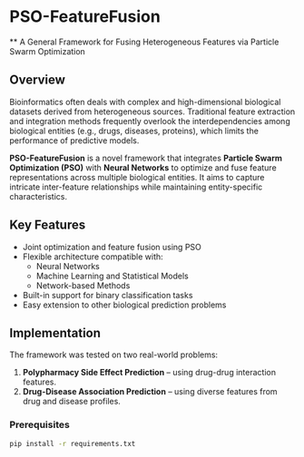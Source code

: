 # PSO-FeatureFusion
** A General Framework for Fusing Heterogeneous Features via Particle Swarm Optimization
##  Overview
Bioinformatics often deals with complex and high-dimensional biological datasets derived from heterogeneous sources. Traditional feature extraction and integration methods frequently overlook the interdependencies among biological entities (e.g., drugs, diseases, proteins), which limits the performance of predictive models.

**PSO-FeatureFusion** is a novel framework that integrates **Particle Swarm Optimization (PSO)** with **Neural Networks** to optimize and fuse feature representations across multiple biological entities. It aims to capture intricate inter-feature relationships while maintaining entity-specific characteristics.

## Key Features

- Joint optimization and feature fusion using PSO
- Flexible architecture compatible with:
  - Neural Networks
  - Machine Learning and Statistical Models
  - Network-based Methods
- Built-in support for binary classification tasks
- Easy extension to other biological prediction problems

## Implementation 

The framework was tested on two real-world problems:
1. **Polypharmacy Side Effect Prediction** – using drug-drug interaction features.
2. **Drug-Disease Association Prediction** – using diverse features from drug and disease profiles.

### Prerequisites
```bash
pip install -r requirements.txt
